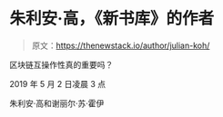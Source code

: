 # 朱利安·高，《新书库》的作者

> 原文：<https://thenewstack.io/author/julian-koh/>

区块链互操作性真的重要吗？

2019 年 5 月 2 日凌晨 3 点

朱利安·高和谢丽尔·苏·霍伊